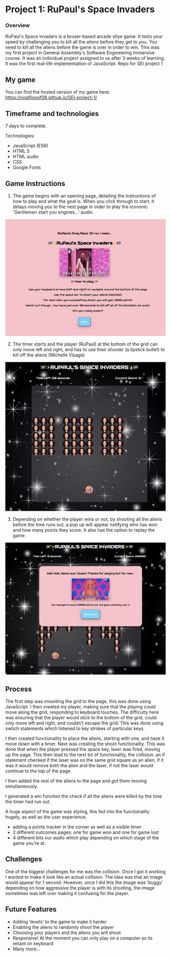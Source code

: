# Project 1: RuPaul's Space Invaders
### Overview
RuPaul's Space invaders is a broser-based arcade stlye game. It tests your speed by challenging you to kill all the aliens before they get to you. You need to kill all the aliens before the game is over in order to win.
This was my first project in General Assembly's Software Engineering Immersive course. It was an individual project assigned to us after 3 weeks of learning. It was the first real-life implementation of JavaScript.
Repo for SEI project 1

## My game
You can find the hosted version of my game here: https://noafilosof08.github.io/SEI-project-1/

## Timeframe and technologies
7 days to complete.

Technologies:
- JavaScript (ES6)
- HTML 5
- HTML audio
- CSS
- Google Fonts

## Game Instructions
1. The game begins with an opening page, detailing the instructions of how to play and what the goal is. When you click through to start, it delays moving you to the next page in order to play the icononic 'Gentlemen start you engines...' audio.

![Start page](styles/Screenshots/Intro-page.png)

2. The timer starts and the player (RuPaul) at the bottom of the grid can only move left and right, and has to use their shooter (a lipstick bullet) to kill off the aliens (Michelle Visage)

![Game page](styles/Screenshots/Game-play.png)

3. Depending on whether the player wins or not, by shooting all the aliens before the time runs out, a pop up will appear notifying who has won and how many points they score. It also has the option to replay the game

![Outcome page](styles/Screenshots/Game-over.png)

## Process
The first step was mounting the grid to the page, this was done using JavaScript. I then created my player, making sure that the playing could move along the grid, responding to keyboard touches. The difficulty here was ensuring that the player would stick to the bottom of the grid, could only move left and right, and couldn't escape the grid. This was done using swtich statements which listened to key strokes of particular keys.

I then created functionality to place the aliens, starting with one, and have it move down with a timer.
Next was creating the shoot functionality. This was done that when the player pressed the space key, laser was fired, moving up the page. This then lead to the next bit of functionality, the collision. an if statement checked if the laser was on the same grid square as an alien, if it was it would remove both the alien and the laser, if not the laser would continue to the top of the page.

I then added the rest of the aliens to the page and got them moving simultaneously.

I generated a win function the check if all the aliens were killed by the time the timer had run out.

A huge aspect of the game was styling, this fed into the functionality hugely, as well as the user experience.
  - adding a points tracker in the corner as well as a visible timer
  - 2 different outcomes pages: one for game won and one for game lost
  - 4 different bits our audio which play depending on which stage of the game you're at.

## Challenges
One of the biggest challenges for me was the collision. Once I got it working I wanted to make it look like an actual collision. The idea was that an image would appear for 1 second. However, once I did this the image was 'buggy' depending on how aggressive the player is with its shooting, the image sometimes was left over making it confusing for the player.

## Future Features
- Adding 'levels' to the game to make it harder
- Enabling the aliens to randomly shoot the player
- Choosing your players and the aliens you will shoot
- Responsive! At the moment you can only play on a computer as its reliant on keyboard
- Many more...
